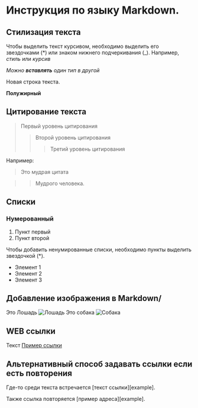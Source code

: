# Инструкция по языку Markdown.

## Стилизация текста
Чтобы выделить текст курсивом, необходимо выделить его звездочками (*) или знаком нижнего подчеркивания (_). Например, *стиль* или _курсив_

_Можно **вставлять** один тип в другой_


Новая строка текста.

**Полужирный**

## Цитирование текста

>  Первый уровень цитирования
>> Второй уровень цитирования
>>>Третий уровень цитирования

Например:

> Это мудрая цитата

>> Мудрого человека.

## Списки
### Нумерованный
1. Пункт первый
2. Пункт второй

Чтобы добавить ненумированные списки, необходимо пункты выделить звездочкой (*).
* Элемент 1
* Элемент 2
* Элемент 3

## Добавление изображения в Markdown/
Это Лошадь
![Лошадь](DSC_0070.JPG)
Это собака
![Собака](DSC_0185.JPG)

##  WEB ссылки
Текст [Пример ссылки](http://examle.com
"Вслывающая подсказка")

## Aльтернативный способ задавать ссылки если есть повторения

Где-то среди текста встречается [текст ссылки][example].

Также ссылка повторяется [пример адреса][example].
